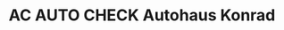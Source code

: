---
title: "AC AUTO CHECK Autohaus Konrad"
url: /ichenhausen/ac-auto-check-autohaus-konrad/
shop: Autohaus
---